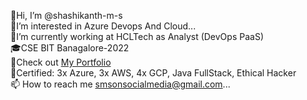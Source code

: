👋Hi, I’m @shashikanth-m-s<br>
👀I’m interested in Azure Devops And Cloud...<br>
🎯I’m currently working at HCLTech as Analyst (DevOps PaaS)<br>
🎓CSE BIT Banagalore-2022 <br>
🔭Check out <a href="https://shashikanth-m-s.github.io/Port-folio/">My Portfolio</a><br>
🌱Certified: 3x Azure, 3x AWS, 4x GCP, Java FullStack, Ethical Hacker<br>
📫 How to reach me  smsonsocialmedia@gmail.com...<br>


<!---
shashikanth-m-s/shashikanth-m-s is a ✨ special ✨ repository because its `README.md` (this file) appears on your GitHub profile.
You can click the Preview link to take a look at your changes.
--->
